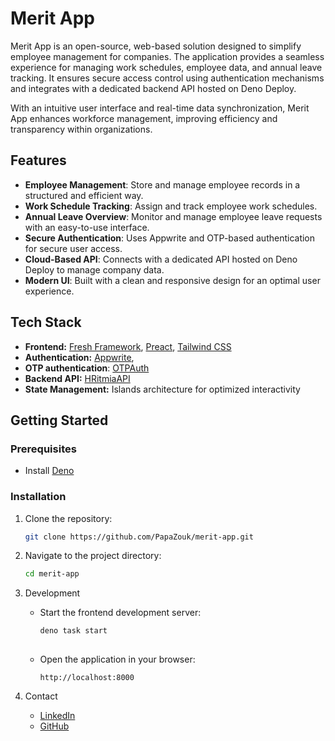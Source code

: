 # Merit App

Merit App is an open-source, web-based solution designed to simplify employee management for companies. The application provides a seamless experience for managing work schedules, employee data, and annual leave tracking. It ensures secure access control using authentication mechanisms and integrates with a dedicated backend API hosted on Deno Deploy.

With an intuitive user interface and real-time data synchronization, Merit App enhances workforce management, improving efficiency and transparency within organizations.

## Features

- **Employee Management**: Store and manage employee records in a structured and efficient way.
- **Work Schedule Tracking**: Assign and track employee work schedules.
- **Annual Leave Overview**: Monitor and manage employee leave requests with an easy-to-use interface.
- **Secure Authentication**: Uses Appwrite and OTP-based authentication for secure user access.
- **Cloud-Based API**: Connects with a dedicated API hosted on Deno Deploy to manage company data.
- **Modern UI**: Built with a clean and responsive design for an optimal user experience.

## Tech Stack

- **Frontend:** [Fresh Framework](https://fresh.deno.dev/), [Preact](https://preactjs.com/), [Tailwind CSS](https://tailwindcss.com/)
- **Authentication:** [Appwrite](https://appwrite.io/), 
- **OTP authentication**: [OTPAuth](https://github.com/hectorm/otpauth)
- **Backend API:** [HRitmiaAPI](https://github.com/PapaZouk?tab=repositories)
- **State Management:** Islands architecture for optimized interactivity

## Getting Started

### Prerequisites

- Install [Deno](https://deno.land/)

### Installation

1. Clone the repository:
   ```sh
   git clone https://github.com/PapaZouk/merit-app.git

2. Navigate to the project directory:
   ```sh
   cd merit-app
   
3. Development

    - Start the frontend development server:
      ```sh
      deno task start
    
    - Open the application in your browser:
      ```
      http://localhost:8000
      
4. Contact

    - [LinkedIn](https://www.linkedin.com/in/rafal-papala/)
    - [GitHub](https://github.com/PapaZouk)